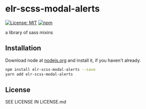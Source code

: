 # elr-scss-modal-alerts

[![License: MIT](https://img.shields.io/badge/License-MIT-yellow.svg)](https://opensource.org/licenses/MIT)
[![npm](https://img.shields.io/npm/dm/elr-scss-modal-alerts.svg?style=flat)](https://npmjs.com/package/elr-scss-modal-alerts)

a library of sass mixins

## Installation

Download node at [nodejs.org](http://nodejs.org) and install it, if you haven't already.

```sh
npm install elr-scss-modal-alerts --save
yarn add elr-scss-modal-alerts
```

## License

SEE LICENSE IN LICENSE.md
